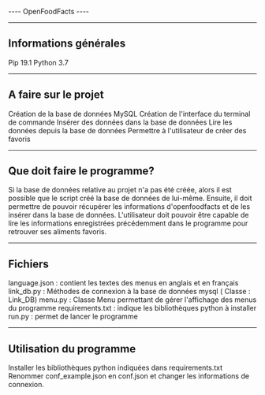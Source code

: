 ---- OpenFoodFacts ----



-------------------------
Informations générales
-------------------------
Pip 19.1
Python 3.7


-------------------------
A faire sur le projet
-------------------------
Création de la base de données MySQL
Création de l'interface du terminal de commande
Insérer des données dans la base de données
Lire les données depuis la base de données
Permettre à l'utilisateur de créer des favoris

-------------------------
Que doit faire le programme?
-------------------------
Si la base de données relative au projet n'a pas été créée, alors il est possible que le script créé la base de données
de lui-même. Ensuite, il doit permettre de pouvoir récupérer les informations d'openfoodfacts et de les insérer dans la base
de données. 
L'utilisateur doit pouvoir être capable de lire les informations enregistrées précédemment dans le programme pour
retrouver ses aliments favoris.


-------------------------
Fichiers
-------------------------
language.json : contient les textes des menus en anglais et en français
link_db.py : Méthodes de connexion à la base de données mysql ( Classe : Link_DB)
menu.py : Classe Menu permettant de gérer l'affichage des menus du programme
requirements.txt : indique les bibliothèques python à installer
run.py : permet de lancer le programme

-------------------------
Utilisation du programme
-------------------------
Installer les bibliothèques python indiquées dans requirements.txt
Renommer conf_example.json en conf.json et changer les informations de connexion.